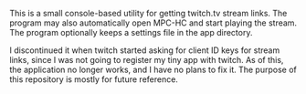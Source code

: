 This is a small console-based utility for getting twitch.tv stream links. The program may also automatically open MPC-HC and start playing the stream. The program optionally keeps a settings file in the app directory.

I discontinued it when twitch started asking for client ID keys for stream links, since I was not going to register my tiny app with twitch. As of this, the application no longer works, and I have no plans to fix it. The purpose of this repository is mostly for future reference.